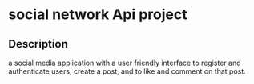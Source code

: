 # social network Api project

## Description
a social media application with a user friendly interface to register and
authenticate users, create a post, and to like and comment on that post.